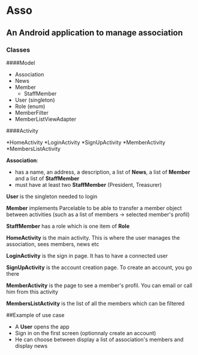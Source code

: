 # Asso
## An Android application to manage association

### Classes

####Model
* Association
* News
* Member
  * StaffMember
* User (singleton)
* Role (enum)
* MemberFilter
* MemberListViewAdapter

####Activity

*HomeActivity
*LoginActivity
*SignUpActivity
*MemberActivity
*MembersListActivity

**Association**:

* has a name, an address, a description, a list of **News**, a list of **Member** and a list of **StaffMember**
* must have at least two **StaffMember** (President, Treasurer)

**User** is the singleton needed to login

**Member** implements Parcelable to be able to transfer a member object between activities (such as a list of members -> selected member's profil)

**StaffMember** has a role which is one item of **Role**

**HomeActivity** is the main activity. This is where the user manages the association, sees members, news etc

**LoginActivity** is the sign in page. It has to have a connected user

**SignUpActivity** is the account creation page. To create an account, you go there

**MemberActivity** is the page to see a member's profil. You can email or call him from this activity

**MembersListActivity** is the list of all the members which can be filtered

##Example of use case

* A **User** opens the app
* Sign in on the first screen (optionnaly create an account)
* He can choose between display a list of association's members and display news